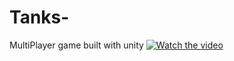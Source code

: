 # Tanks-
MultiPlayer game built with unity
[![Watch the video](https://i.imgur.com/vKb2F1B.png)](https://www.youtube.com/watch?v=WKIDeiQlQMs)
